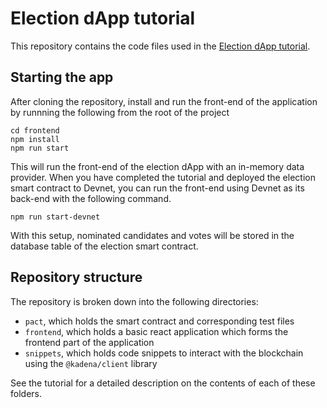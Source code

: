 # Election dApp tutorial

This repository contains the code files used in the
[Election dApp tutorial](https://docs.kadena.io/build/guides/election-dapp-tutorial).

## Starting the app

After cloning the repository, install and run the front-end of the application by
runnning the following from the root of the project

```
cd frontend
npm install
npm run start
```

This will run the front-end of the election dApp with an in-memory data provider. When
you have completed the tutorial and deployed the election smart contract to Devnet,
you can run the front-end using Devnet as its back-end with the following command.

```
npm run start-devnet
```

With this setup, nominated candidates and votes will be stored in the database table
of the election smart contract.

## Repository structure

The repository is broken down into the following directories:

- `pact`, which holds the smart contract and corresponding test files
- `frontend`, which holds a basic react application which forms the frontend part of the application
- `snippets`, which holds code snippets to interact with the blockchain using the `@kadena/client` library

See the tutorial for a detailed description on the contents of each of these folders.
